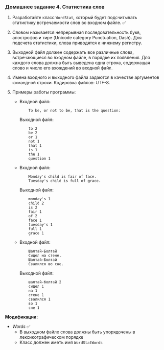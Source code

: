 ### Домашнее задание 4. Статистика слов

1. Разработайте класс `WordStat`, который будет подсчитывать статистику встречаемости слов во входном файле. ✅

2. Словом называется непрерывная последовательность букв, апострофов и тире (Unicode category Punctuation, Dash). Для подсчета статистики, слова приводятся к нижнему регистру.

3. Выходной файл должен содержать все различные слова, встречающиеся во входном файле, в порядке их появления. Для каждого слова должна быть выведена одна строка, содержащая слово и число его вхождений во входной файл.

4. Имена входного и выходного файла задаются в качестве аргументов командной строки. Кодировка файлов: UTF-8.

5. Примеры работы программы:

   - Входной файл:

     ```
         To be, or not to be, that is the question:
     ```

     Выходной файл:

     ```
         to 2
         be 2
         or 1
         not 1
         that 1
         is 1
         the 1
         question 1
     ```

   - Входной файл:

     ```
         Monday's child is fair of face.
         Tuesday's child is full of grace.
     ```

     Выходной файл:

     ```
         monday's 1
         child 2
         is 2
         fair 1
         of 2
         face 1
         tuesday's 1
         full 1
         grace 1
     ```

   - Входной файл:

     ```
         Шалтай-Болтай
         Сидел на стене.
         Шалтай-Болтай
         Свалился во сне.
     ```

     Выходной файл:

     ```
         шалтай-болтай 2
         сидел 1
         на 1
         стене 1
         свалился 1
         во 1
         сне 1
     ```

**Модификации:**

- _Words_ ✅
  - В выходном файле слова должны быть упорядочены в лексикографическом порядке
  - Класс должен иметь имя `WordStatWords`